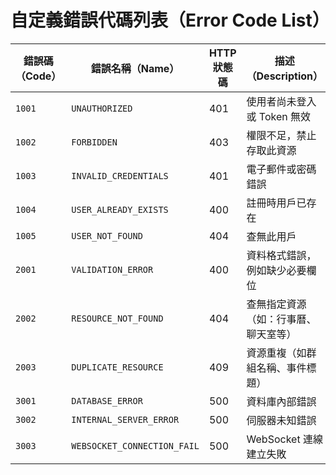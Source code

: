 # 自定義錯誤代碼列表（Error Code List）

| 錯誤碼（Code） | 錯誤名稱（Name）           | HTTP 狀態碼 | 描述（Description）                     |
|----------------|-----------------------------|-------------|------------------------------------------|
| `1001`         | `UNAUTHORIZED`              | 401         | 使用者尚未登入或 Token 無效              |
| `1002`         | `FORBIDDEN`                 | 403         | 權限不足，禁止存取此資源                 |
| `1003`         | `INVALID_CREDENTIALS`       | 401         | 電子郵件或密碼錯誤                       |
| `1004`         | `USER_ALREADY_EXISTS`       | 400         | 註冊時用戶已存在                         |
| `1005`         | `USER_NOT_FOUND`            | 404         | 查無此用戶                               |
| `2001`         | `VALIDATION_ERROR`          | 400         | 資料格式錯誤，例如缺少必要欄位           |
| `2002`         | `RESOURCE_NOT_FOUND`        | 404         | 查無指定資源（如：行事曆、聊天室等）     |
| `2003`         | `DUPLICATE_RESOURCE`        | 409         | 資源重複（如群組名稱、事件標題）         |
| `3001`         | `DATABASE_ERROR`            | 500         | 資料庫內部錯誤                           |
| `3002`         | `INTERNAL_SERVER_ERROR`     | 500         | 伺服器未知錯誤                           |
| `3003`         | `WEBSOCKET_CONNECTION_FAIL` | 500         | WebSocket 連線建立失敗                   |

